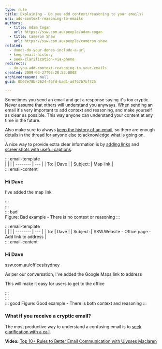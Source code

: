 ```yaml
---
type: rule
title: Explaining - Do you add context/reasoning to your emails?
uri: add-context-reasoning-to-emails
authors:
  - title: Adam Cogan
    url: https://ssw.com.au/people/adam-cogan
  - title: Cameron Shaw
    url: https://ssw.com.au/people/cameron-shaw
related:
  - dones-do-your-dones-include-a-url
  - keep-email-history
  - seek-clarification-via-phone
redirects:
  - do-you-add-context-reasoning-to-your-emails
created: 2009-03-27T03:20:53.000Z
archivedreason: null
guid: 0b07e78b-2624-46fd-bad1-ad767b7bf725

---
```


Sometimes you send an email and get a response saying it's too cryptic. Never assume that others will understand you anyways. When sending an email it's very important to add context and reasoning, and make yourself as clear as possible. This way anyone can understand your content at any time in the future.

Also make sure to always [keep the history of an email](/keep-email-history), so there are enough details in the thread for anyone else to acknowledge what is going on.

<!--endintro-->

A nice way to provide extra clear information is by [adding links](/dones-do-your-dones-include-a-url) and [screenshots with useful captions](/add-useful-and-concise-figure-captions).

::: email-template  
|          |     |
| -------- | --- |
| To:      | Dave |
| Subject: | Map link |  
::: email-content  

### Hi Dave  

I've added the map link

:::  
:::  
::: bad  
Figure: Bad example - There is no context or reasoning
:::

::: email-template  
|          |     |
| -------- | --- |
| To:      | Dave |
| Subject: | SSW.Website - Office page - Add link to address |  
::: email-content  

### Hi Dave  

ssw.com.au/offices/sydney

As per our conversation, I've added the Google Maps link to address

This will make it easy for users to get to the office

:::  
:::  
::: good
Figure: Good example - There is both context and reasoning
:::

### What if you receive a cryptic email?

The most productive way to understand a confusing email is to [seek clarification with a call](/seek-clarification-via-phone).

**Video:** [Top 10+ Rules to Better Email Communication with Ulysses Maclaren](https://www.youtube.com/watch?v=LAqRokqq4jI)
